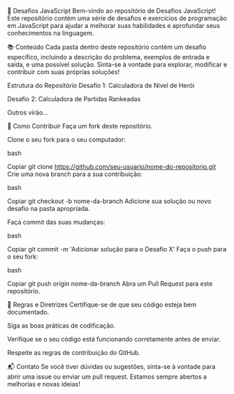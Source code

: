🚀 Desafios JavaScript
Bem-vindo ao repositório de Desafios JavaScript! Este repositório contém uma série de desafios e exercícios de programação em JavaScript para ajudar a melhorar suas habilidades e aprofundar seus conhecimentos na linguagem.

📚 Conteúdo
Cada pasta dentro deste repositório contém um desafio específico, incluindo a descrição do problema, exemplos de entrada e saída, e uma possível solução. Sinta-se à vontade para explorar, modificar e contribuir com suas próprias soluções!

Estrutura do Repositório
Desafio 1: Calculadora de Nível de Herói

Desafio 2: Calculadora de Partidas Rankeadas

Outros virão...

📝 Como Contribuir
Faça um fork deste repositório.

Clone o seu fork para o seu computador:

bash

Copiar
git clone https://github.com/seu-usuario/nome-do-repositorio.git
Crie uma nova branch para a sua contribuição:

bash

Copiar
git checkout -b nome-da-branch
Adicione sua solução ou novo desafio na pasta apropriada.

Faça commit das suas mudanças:

bash

Copiar
git commit -m 'Adicionar solução para o Desafio X'
Faça o push para o seu fork:

bash

Copiar
git push origin nome-da-branch
Abra um Pull Request para este repositório.

🚧 Regras e Diretrizes
Certifique-se de que seu código esteja bem documentado.

Siga as boas práticas de codificação.

Verifique se o seu código está funcionando corretamente antes de enviar.

Respeite as regras de contribuição do GitHub.

📬 Contato
Se você tiver dúvidas ou sugestões, sinta-se à vontade para abrir uma issue ou enviar um pull request. Estamos sempre abertos a melhorias e novas ideias!
